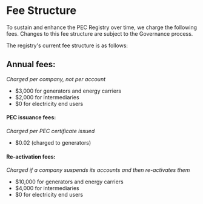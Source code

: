 # Fee Structure

To sustain and enhance the PEC Registry over time, we charge the following fees. Changes to this fee structure are subject to the Governance process.

The registry's current fee structure is as follows:

## **Annual fees:** <a href="#annual-fees" id="annual-fees"></a>

_Charged per company, not per account_

* $3,000 for generators and energy carriers
* $2,000 for intermediaries
* $0 for electricity end users

#### **PEC issuance fees:** <a href="#safc-issuance-fees" id="safc-issuance-fees"></a>

_Charged per PEC certificate issued_

* $0.02 (charged to generators)

#### **Re-activation fees:** <a href="#re-activation-fees" id="re-activation-fees"></a>

_Charged if a company suspends its accounts and then re-activates them_

* $10,000 for generators and energy carriers
* $4,000 for intermediaries
* $0 for electricity end users
